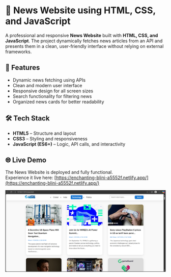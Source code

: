# 📰 News Website using HTML, CSS, and JavaScript  

A professional and responsive **News Website** built with **HTML, CSS, and JavaScript**. The project dynamically fetches news articles from an API and presents them in a clean, user-friendly interface without relying on external frameworks.  

## 🚀 Features  
- Dynamic news fetching using APIs  
- Clean and modern user interface  
- Responsive design for all screen sizes  
- Search functionality for filtering news  
- Organized news cards for better readability  

## 🛠️ Tech Stack  
- **HTML5** – Structure and layout  
- **CSS3** – Styling and responsiveness  
- **JavaScript (ES6+)** – Logic, API calls, and interactivity  

## 🌐 Live Demo

The News Website is deployed and fully functional.  
Experience it live here: [https://enchanting-blini-a5552f.netlify.app/](https://enchanting-blini-a5552f.netlify.app/)

![News Website](images/NewsWebsite.png)
